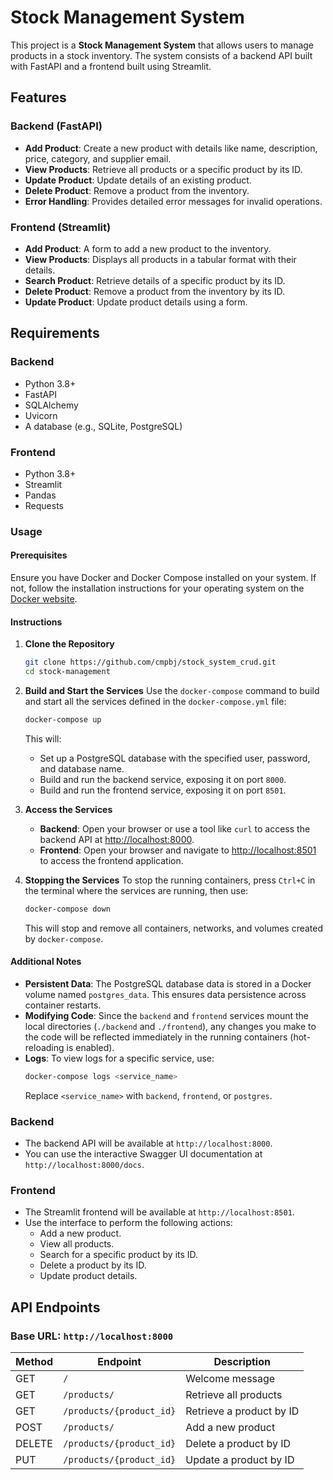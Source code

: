 # Stock Management System

This project is a **Stock Management System** that allows users to manage products in a stock inventory. The system consists of a backend API built with FastAPI and a frontend built using Streamlit.

## Features

### Backend (FastAPI)
- **Add Product**: Create a new product with details like name, description, price, category, and supplier email.
- **View Products**: Retrieve all products or a specific product by its ID.
- **Update Product**: Update details of an existing product.
- **Delete Product**: Remove a product from the inventory.
- **Error Handling**: Provides detailed error messages for invalid operations.

### Frontend (Streamlit)
- **Add Product**: A form to add a new product to the inventory.
- **View Products**: Displays all products in a tabular format with their details.
- **Search Product**: Retrieve details of a specific product by its ID.
- **Delete Product**: Remove a product from the inventory by its ID.
- **Update Product**: Update product details using a form.

## Requirements

### Backend
- Python 3.8+
- FastAPI
- SQLAlchemy
- Uvicorn
- A database (e.g., SQLite, PostgreSQL)

### Frontend
- Python 3.8+
- Streamlit
- Pandas
- Requests

### Usage

#### Prerequisites
Ensure you have Docker and Docker Compose installed on your system. If not, follow the installation instructions for your operating system on the [Docker website](https://www.docker.com/).

#### Instructions

1. **Clone the Repository**
   ```bash
   git clone https://github.com/cmpbj/stock_system_crud.git
   cd stock-management
   ```

2. **Build and Start the Services**
   Use the `docker-compose` command to build and start all the services defined in the `docker-compose.yml` file:
   ```bash
   docker-compose up
   ```
   This will:
   - Set up a PostgreSQL database with the specified user, password, and database name.
   - Build and run the backend service, exposing it on port `8000`.
   - Build and run the frontend service, exposing it on port `8501`.

3. **Access the Services**
   - **Backend**: Open your browser or use a tool like `curl` to access the backend API at [http://localhost:8000](http://localhost:8000).
   - **Frontend**: Open your browser and navigate to [http://localhost:8501](http://localhost:8501) to access the frontend application.

4. **Stopping the Services**
   To stop the running containers, press `Ctrl+C` in the terminal where the services are running, then use:
   ```bash
   docker-compose down
   ```
   This will stop and remove all containers, networks, and volumes created by `docker-compose`.

#### Additional Notes
- **Persistent Data**: The PostgreSQL database data is stored in a Docker volume named `postgres_data`. This ensures data persistence across container restarts.
- **Modifying Code**: Since the `backend` and `frontend` services mount the local directories (`./backend` and `./frontend`), any changes you make to the code will be reflected immediately in the running containers (hot-reloading is enabled).
- **Logs**: To view logs for a specific service, use:
  ```bash
  docker-compose logs <service_name>
  ```
  Replace `<service_name>` with `backend`, `frontend`, or `postgres`.

### Backend
- The backend API will be available at `http://localhost:8000`.
- You can use the interactive Swagger UI documentation at `http://localhost:8000/docs`.

### Frontend
- The Streamlit frontend will be available at `http://localhost:8501`.
- Use the interface to perform the following actions:
  - Add a new product.
  - View all products.
  - Search for a specific product by its ID.
  - Delete a product by its ID.
  - Update product details.

## API Endpoints

### Base URL: `http://localhost:8000`

| Method | Endpoint                  | Description                   |
|--------|---------------------------|-------------------------------|
| GET    | `/`                       | Welcome message               |
| GET    | `/products/`              | Retrieve all products         |
| GET    | `/products/{product_id}`  | Retrieve a product by ID      |
| POST   | `/products/`              | Add a new product             |
| DELETE | `/products/{product_id}`  | Delete a product by ID        |
| PUT    | `/products/{product_id}`  | Update a product by ID        |
